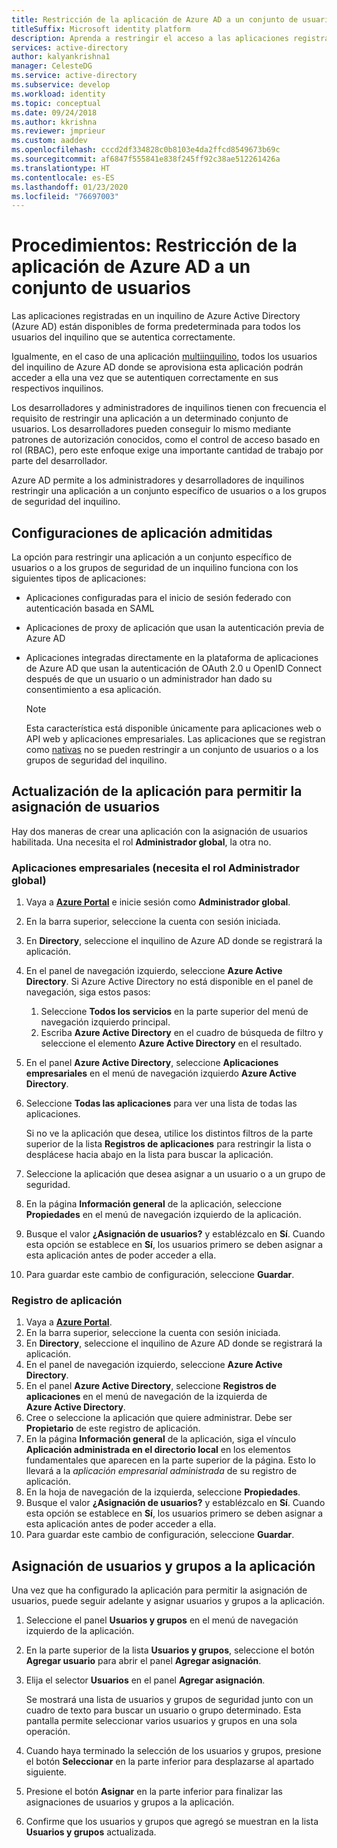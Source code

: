 ```yaml
---
title: Restricción de la aplicación de Azure AD a un conjunto de usuarios | Azure
titleSuffix: Microsoft identity platform
description: Aprenda a restringir el acceso a las aplicaciones registradas en Azure AD a un conjunto de usuarios seleccionado.
services: active-directory
author: kalyankrishna1
manager: CelesteDG
ms.service: active-directory
ms.subservice: develop
ms.workload: identity
ms.topic: conceptual
ms.date: 09/24/2018
ms.author: kkrishna
ms.reviewer: jmprieur
ms.custom: aaddev
ms.openlocfilehash: cccd2df334828c0b8103e4da2ffcd8549673b69c
ms.sourcegitcommit: af6847f555841e838f245ff92c38ae512261426a
ms.translationtype: HT
ms.contentlocale: es-ES
ms.lasthandoff: 01/23/2020
ms.locfileid: "76697003"
---
```

# <a name="how-to-restrict-your-azure-ad-app-to-a-set-of-users"></a>Procedimientos: Restricción de la aplicación de Azure AD a un conjunto de usuarios

Las aplicaciones registradas en un inquilino de Azure Active Directory (Azure AD) están disponibles de forma predeterminada para todos los usuarios del inquilino que se autentica correctamente.

Igualmente, en el caso de una aplicación [multiinquilino](howto-convert-app-to-be-multi-tenant.md), todos los usuarios del inquilino de Azure AD donde se aprovisiona esta aplicación podrán acceder a ella una vez que se autentiquen correctamente en sus respectivos inquilinos.

Los desarrolladores y administradores de inquilinos tienen con frecuencia el requisito de restringir una aplicación a un determinado conjunto de usuarios. Los desarrolladores pueden conseguir lo mismo mediante patrones de autorización conocidos, como el control de acceso basado en rol (RBAC), pero este enfoque exige una importante cantidad de trabajo por parte del desarrollador.

Azure AD permite a los administradores y desarrolladores de inquilinos restringir una aplicación a un conjunto específico de usuarios o a los grupos de seguridad del inquilino.

## <a name="supported-app-configurations"></a>Configuraciones de aplicación admitidas

La opción para restringir una aplicación a un conjunto específico de usuarios o a los grupos de seguridad de un inquilino funciona con los siguientes tipos de aplicaciones:

- Aplicaciones configuradas para el inicio de sesión federado con autenticación basada en SAML
- Aplicaciones de proxy de aplicación que usan la autenticación previa de Azure AD
- Aplicaciones integradas directamente en la plataforma de aplicaciones de Azure AD que usan la autenticación de OAuth 2.0 u OpenID Connect después de que un usuario o un administrador han dado su consentimiento a esa aplicación.

     > [!NOTE]
     > Esta característica está disponible únicamente para aplicaciones web o API web y aplicaciones empresariales. Las aplicaciones que se registran como [nativas](quickstart-v1-integrate-apps-with-azure-ad.md) no se pueden restringir a un conjunto de usuarios o a los grupos de seguridad del inquilino.

## <a name="update-the-app-to-enable-user-assignment"></a>Actualización de la aplicación para permitir la asignación de usuarios

Hay dos maneras de crear una aplicación con la asignación de usuarios habilitada. Una necesita el rol **Administrador global**, la otra no.

### <a name="enterprise-applications-requires-the-global-administrator-role"></a>Aplicaciones empresariales (necesita el rol Administrador global)

1. Vaya a [**Azure Portal**](https://portal.azure.com/) e inicie sesión como **Administrador global**.
1. En la barra superior, seleccione la cuenta con sesión iniciada. 
1. En **Directory**, seleccione el inquilino de Azure AD donde se registrará la aplicación.
1. En el panel de navegación izquierdo, seleccione **Azure Active Directory**. Si Azure Active Directory no está disponible en el panel de navegación, siga estos pasos:

    1. Seleccione **Todos los servicios** en la parte superior del menú de navegación izquierdo principal.
    1. Escriba **Azure Active Directory** en el cuadro de búsqueda de filtro y seleccione el elemento **Azure Active Directory** en el resultado.

1. En el panel **Azure Active Directory**, seleccione **Aplicaciones empresariales** en el menú de navegación izquierdo **Azure Active Directory**.
1. Seleccione **Todas las aplicaciones** para ver una lista de todas las aplicaciones.

     Si no ve la aplicación que desea, utilice los distintos filtros de la parte superior de la lista **Registros de aplicaciones** para restringir la lista o desplácese hacia abajo en la lista para buscar la aplicación.

1. Seleccione la aplicación que desea asignar a un usuario o a un grupo de seguridad.
1. En la página **Información general** de la aplicación, seleccione **Propiedades** en el menú de navegación izquierdo de la aplicación.
1. Busque el valor **¿Asignación de usuarios?** y establézcalo en **Sí**. Cuando esta opción se establece en **Sí**, los usuarios primero se deben asignar a esta aplicación antes de poder acceder a ella.
1. Para guardar este cambio de configuración, seleccione **Guardar**.

### <a name="app-registration"></a>Registro de aplicación

1. Vaya a [**Azure Portal**](https://portal.azure.com/).
1. En la barra superior, seleccione la cuenta con sesión iniciada. 
1. En **Directory**, seleccione el inquilino de Azure AD donde se registrará la aplicación.
1. En el panel de navegación izquierdo, seleccione **Azure Active Directory**.
1. En el panel **Azure Active Directory**, seleccione **Registros de aplicaciones** en el menú de navegación de la izquierda de **Azure Active Directory**.
1. Cree o seleccione la aplicación que quiere administrar. Debe ser **Propietario** de este registro de aplicación.
1. En la página **Información general** de la aplicación, siga el vínculo **Aplicación administrada en el directorio local** en los elementos fundamentales que aparecen en la parte superior de la página. Esto lo llevará a la _aplicación empresarial administrada_ de su registro de aplicación.
1. En la hoja de navegación de la izquierda, seleccione **Propiedades**.
1. Busque el valor **¿Asignación de usuarios?** y establézcalo en **Sí**. Cuando esta opción se establece en **Sí**, los usuarios primero se deben asignar a esta aplicación antes de poder acceder a ella.
1. Para guardar este cambio de configuración, seleccione **Guardar**.

## <a name="assign-users-and-groups-to-the-app"></a>Asignación de usuarios y grupos a la aplicación

Una vez que ha configurado la aplicación para permitir la asignación de usuarios, puede seguir adelante y asignar usuarios y grupos a la aplicación.

1. Seleccione el panel **Usuarios y grupos** en el menú de navegación izquierdo de la aplicación.
1. En la parte superior de la lista **Usuarios y grupos**, seleccione el botón **Agregar usuario** para abrir el panel **Agregar asignación**.
1. Elija el selector **Usuarios** en el panel **Agregar asignación**. 

     Se mostrará una lista de usuarios y grupos de seguridad junto con un cuadro de texto para buscar un usuario o grupo determinado. Esta pantalla permite seleccionar varios usuarios y grupos en una sola operación.

1. Cuando haya terminado la selección de los usuarios y grupos, presione el botón **Seleccionar** en la parte inferior para desplazarse al apartado siguiente.
1. Presione el botón **Asignar** en la parte inferior para finalizar las asignaciones de usuarios y grupos a la aplicación. 
1. Confirme que los usuarios y grupos que agregó se muestran en la lista **Usuarios y grupos** actualizada.

